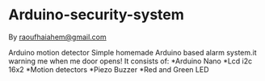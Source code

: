 # Arduino-security-system 
By raoufhaiahem@gmail.com

Arduino motion detector
Simple homemade Arduino based alarm system.it warning me when me door opens! It consists of:
  *Arduino Nano
  *Lcd i2c 16x2
  *Motion detectors
  *Piezo Buzzer
  *Red and Green LED


